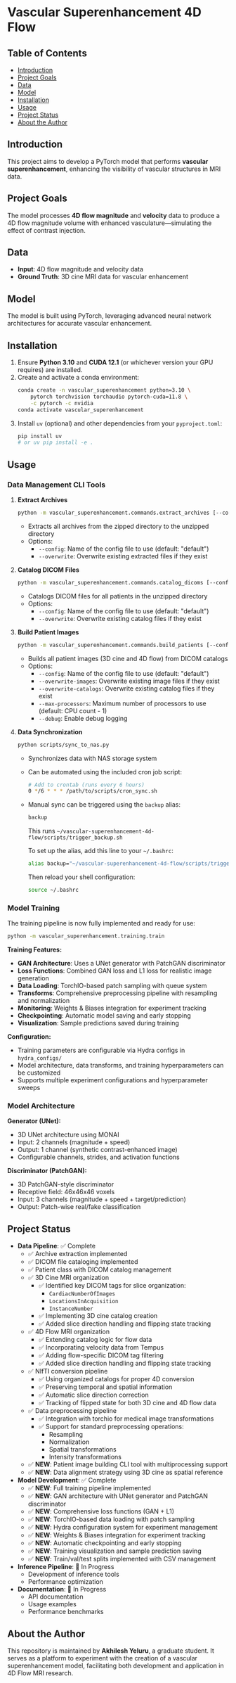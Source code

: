 # Vascular Superenhancement 4D Flow

## Table of Contents
- [Introduction](#introduction)
- [Project Goals](#project-goals)
- [Data](#data)
- [Model](#model)
- [Installation](#installation)
- [Usage](#usage)
- [Project Status](#project-status)
- [About the Author](#about-the-author)

## Introduction
This project aims to develop a PyTorch model that performs **vascular superenhancement**, 
enhancing the visibility of vascular structures in MRI data.

## Project Goals
The model processes **4D flow magnitude** and **velocity** data to produce a 4D flow magnitude 
volume with enhanced vasculature—simulating the effect of contrast injection.

## Data
- **Input**: 4D flow magnitude and velocity data  
- **Ground Truth**: 3D cine MRI data for vascular enhancement

## Model
The model is built using PyTorch, leveraging advanced neural network architectures 
for accurate vascular enhancement.

## Installation
1. Ensure **Python 3.10** and **CUDA 12.1** (or whichever version your GPU requires) are installed.
2. Create and activate a conda environment:
   ```bash
   conda create -n vascular_superenhancement python=3.10 \
       pytorch torchvision torchaudio pytorch-cuda=11.8 \
       -c pytorch -c nvidia
   conda activate vascular_superenhancement
   ```
3. Install `uv` (optional) and other dependencies from your `pyproject.toml`:
   ```bash
   pip install uv
   # or uv pip install -e .
   ```

## Usage

### Data Management CLI Tools

1. **Extract Archives**
   ```bash
   python -m vascular_superenhancement.commands.extract_archives [--config CONFIG] [--overwrite]
   ```
   - Extracts all archives from the zipped directory to the unzipped directory
   - Options:
     - `--config`: Name of the config file to use (default: "default")
     - `--overwrite`: Overwrite existing extracted files if they exist

2. **Catalog DICOM Files**
   ```bash
   python -m vascular_superenhancement.commands.catalog_dicoms [--config CONFIG] [--overwrite]
   ```
   - Catalogs DICOM files for all patients in the unzipped directory
   - Options:
     - `--config`: Name of the config file to use (default: "default")
     - `--overwrite`: Overwrite existing catalog files if they exist

3. **Build Patient Images**
   ```bash
   python -m vascular_superenhancement.commands.build_patients [--config CONFIG] [--overwrite-images] [--overwrite-catalogs] [--max-processors N] [--debug]
   ```
   - Builds all patient images (3D cine and 4D flow) from DICOM catalogs
   - Options:
     - `--config`: Name of the config file to use (default: "default")
     - `--overwrite-images`: Overwrite existing image files if they exist
     - `--overwrite-catalogs`: Overwrite existing catalog files if they exist
     - `--max-processors`: Maximum number of processors to use (default: CPU count - 1)
     - `--debug`: Enable debug logging

4. **Data Synchronization**
   ```bash
   python scripts/sync_to_nas.py
   ```
   - Synchronizes data with NAS storage system
   - Can be automated using the included cron job script:
     ```bash
     # Add to crontab (runs every 6 hours)
     0 */6 * * * /path/to/scripts/cron_sync.sh
     ```
   - Manual sync can be triggered using the `backup` alias:
     ```bash
     backup
     ```
     This runs `~/vascular-superenhancement-4d-flow/scripts/trigger_backup.sh`
     
     To set up the alias, add this line to your `~/.bashrc`:
     ```bash
     alias backup="~/vascular-superenhancement-4d-flow/scripts/trigger_backup.sh"
     ```
     Then reload your shell configuration:
     ```bash
     source ~/.bashrc
     ```

### Model Training

The training pipeline is now fully implemented and ready for use:

```bash
python -m vascular_superenhancement.training.train
```

**Training Features:**
- **GAN Architecture**: Uses a UNet generator with PatchGAN discriminator
- **Loss Functions**: Combined GAN loss and L1 loss for realistic image generation
- **Data Loading**: TorchIO-based patch sampling with queue system
- **Transforms**: Comprehensive preprocessing pipeline with resampling and normalization
- **Monitoring**: Weights & Biases integration for experiment tracking
- **Checkpointing**: Automatic model saving and early stopping
- **Visualization**: Sample predictions saved during training

**Configuration:**
- Training parameters are configurable via Hydra configs in `hydra_configs/`
- Model architecture, data transforms, and training hyperparameters can be customized
- Supports multiple experiment configurations and hyperparameter sweeps

### Model Architecture

**Generator (UNet):**
- 3D UNet architecture using MONAI
- Input: 2 channels (magnitude + speed)
- Output: 1 channel (synthetic contrast-enhanced image)
- Configurable channels, strides, and activation functions

**Discriminator (PatchGAN):**
- 3D PatchGAN-style discriminator
- Receptive field: 46x46x46 voxels
- Input: 3 channels (magnitude + speed + target/prediction)
- Output: Patch-wise real/fake classification

## Project Status
- **Data Pipeline**: ✅ Complete
  - ✅ Archive extraction implemented
  - ✅ DICOM file cataloging implemented
  - ✅ Patient class with DICOM catalog management
  - ✅ 3D Cine MRI organization
    - ✅ Identified key DICOM tags for slice organization:
      - `CardiacNumberOfImages`
      - `LocationsInAcquisition`
      - `InstanceNumber`
    - ✅ Implementing 3D cine catalog creation
    - ✅ Added slice direction handling and flipping state tracking
  - ✅ 4D Flow MRI organization
    - ✅ Extending catalog logic for flow data
    - ✅ Incorporating velocity data from Tempus
    - ✅ Adding flow-specific DICOM tag filtering
    - ✅ Added slice direction handling and flipping state tracking
  - ✅ NIfTI conversion pipeline
    - ✅ Using organized catalogs for proper 4D conversion
    - ✅ Preserving temporal and spatial information
    - ✅ Automatic slice direction correction
    - ✅ Tracking of flipped state for both 3D cine and 4D flow data
  - ✅ Data preprocessing pipeline
    - ✅ Integration with torchio for medical image transformations
    - ✅ Support for standard preprocessing operations:
      - Resampling
      - Normalization
      - Spatial transformations
      - Intensity transformations
  - ✅ **NEW**: Patient image building CLI tool with multiprocessing support
  - ✅ **NEW**: Data alignment strategy using 3D cine as spatial reference
- **Model Development**: ✅ Complete
  - ✅ **NEW**: Full training pipeline implemented
  - ✅ **NEW**: GAN architecture with UNet generator and PatchGAN discriminator
  - ✅ **NEW**: Comprehensive loss functions (GAN + L1)
  - ✅ **NEW**: TorchIO-based data loading with patch sampling
  - ✅ **NEW**: Hydra configuration system for experiment management
  - ✅ **NEW**: Weights & Biases integration for experiment tracking
  - ✅ **NEW**: Automatic checkpointing and early stopping
  - ✅ **NEW**: Training visualization and sample prediction saving
  - ✅ **NEW**: Train/val/test splits implemented with CSV management
- **Inference Pipeline**: 🚧 In Progress
  - Development of inference tools
  - Performance optimization
- **Documentation**: 🚧 In Progress
  - API documentation
  - Usage examples
  - Performance benchmarks

## About the Author
This repository is maintained by **Akhilesh Yeluru**, a graduate student. It serves as a 
platform to experiment with the creation of a vascular superenhancement model, facilitating 
both development and application in 4D Flow MRI research.

